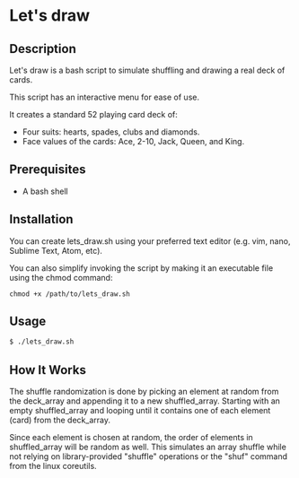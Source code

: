 # Let's draw


## Description

Let's draw is a bash script to simulate shuffling and drawing a real deck of cards.

This script has an interactive menu for ease of use.

It creates a standard 52 playing card deck of: 

- Four suits: hearts, spades, clubs and diamonds.
- Face values of the cards: Ace, 2-10, Jack, Queen, and King.


## Prerequisites

- A bash shell


## Installation

You can create lets_draw.sh using your preferred text editor (e.g. vim, nano, Sublime Text, Atom, etc).

You can also simplify invoking the script by making it an executable file using the chmod command:

```chmod +x /path/to/lets_draw.sh```


## Usage

```bash
$ ./lets_draw.sh
```

## How It Works

The shuffle randomization is done by picking an element at random from the deck_array and appending it to a new shuffled_array.
Starting with an empty shuffled_array and looping until it contains one of each element (card) from the deck_array.

Since each element is chosen at random, the order of elements in shuffled_array will be random as well.
This simulates an array shuffle while not relying on library-provided "shuffle" operations or the "shuf" command from the linux coreutils.
